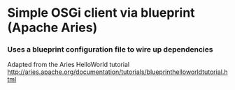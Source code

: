 # Simple OSGi client via blueprint (Apache Aries)

### Uses a blueprint configuration file to wire up dependencies

Adapted from the Aries HelloWorld tutorial
http://aries.apache.org/documentation/tutorials/blueprinthelloworldtutorial.html
